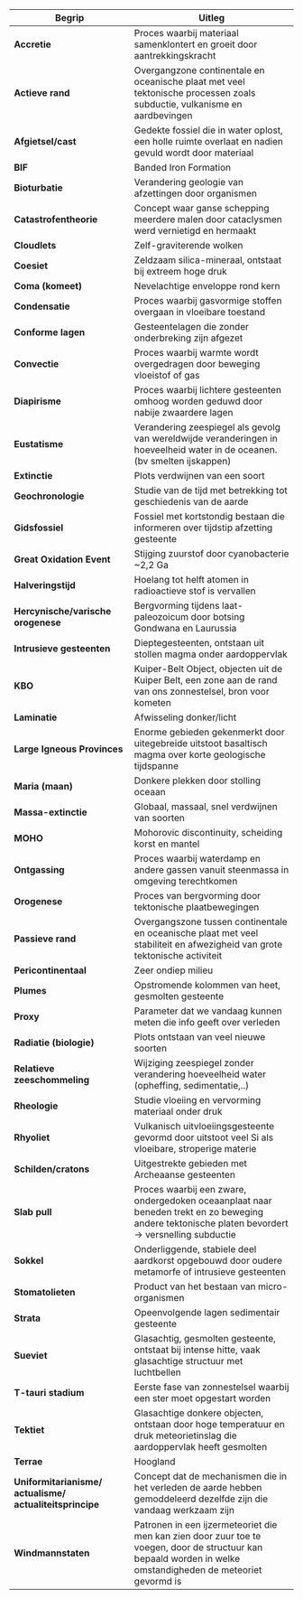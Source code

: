 | Begrip                                                   | Uitleg                                                                                                                                                        |
| -------------------------------------------------------- | ------------------------------------------------------------------------------------------------------------------------------------------------------------- |
| **Accretie**                                             | Proces waarbij materiaal samenklontert en groeit door aantrekkingskracht                                                                                      |
| **Actieve rand**                                         | Overgangzone continentale en oceanische plaat met veel tektonische processen zoals subductie, vulkanisme en aardbevingen                                      |
| **Afgietsel/cast**                                       | Gedekte fossiel die in water oplost, een holle ruimte overlaat en nadien gevuld wordt door materiaal                                                          |
| **BIF**                                                  | Banded Iron Formation                                                                                                                                         |
| **Bioturbatie**                                          | Verandering geologie van afzettingen door organismen                                                                                                          |
| **Catastrofentheorie**                                   | Concept waar ganse schepping meerdere malen door cataclysmen werd vernietigd en hermaakt                                                                      |
| **Cloudlets**                                            | Zelf-graviterende wolken                                                                                                                                      |
| **Coesiet**                                              | Zeldzaam silica-mineraal, ontstaat bij extreem hoge druk                                                                                                      |
| **Coma (komeet)**                                        | Nevelachtige enveloppe rond kern                                                                                                                              |
| **Condensatie**                                          | Proces waarbij gasvormige stoffen overgaan in vloeibare toestand                                                                                              |
| **Conforme lagen**                                       | Gesteentelagen die zonder onderbreking zijn afgezet                                                                                                           |
| **Convectie**                                            | Proces waarbij warmte wordt overgedragen door beweging vloeistof of gas                                                                                       |
| **Diapirisme<br>**                                       | Proces waarbij lichtere gesteenten omhoog worden geduwd door nabije zwaardere lagen                                                                           |
| **Eustatisme**                                           | Verandering zeespiegel als gevolg van wereldwijde veranderingen in hoeveelheid water in de oceanen. (bv smelten ijskappen)                                    |
| **Extinctie**                                            | Plots verdwijnen van een soort                                                                                                                                |
| **Geochronologie**                                       | Studie van de tijd met betrekking tot geschiedenis van de aarde                                                                                               |
| **Gidsfossiel**                                          | Fossiel met kortstondig bestaan die informeren over tijdstip afzetting gesteente                                                                              |
| **Great Oxidation Event**                                | Stijging zuurstof door cyanobacterie ~2,2 Ga                                                                                                                  |
| **Halveringstijd**                                       | Hoelang tot helft atomen in radioactieve stof is vervallen                                                                                                    |
| **Hercynische/varische orogenese**                       | Bergvorming tijdens laat-paleozoicum door botsing Gondwana en Laurussia                                                                                       |
| **Intrusieve gesteenten**                                | Dieptegesteenten, ontstaan uit stollen magma onder aardoppervlak                                                                                              |
| **KBO**                                                  | Kuiper-Belt Object, objecten uit de Kuiper Belt, een zone aan de rand van ons zonnestelsel, bron voor kometen                                                 |
| **Laminatie**                                            | Afwisseling donker/licht                                                                                                                                      |
| **Large Igneous Provinces**                              | Enorme gebieden gekenmerkt door uitegebreide uitstoot basaltisch magma over korte geologische tijdspanne                                                      |
| **Maria (maan)**                                         | Donkere plekken door stolling oceaan                                                                                                                          |
| **Massa-extinctie<br>**                                  | Globaal, massaal, snel verdwijnen van soorten                                                                                                                 |
| **MOHO**                                                 | Mohorovic discontinuity, scheiding korst en mantel                                                                                                            |
| **Ontgassing**                                           | Proces waarbij waterdamp en andere gassen vanuit steenmassa in omgeving terechtkomen                                                                          |
| **Orogenese**                                            | Proces van bergvorming door tektonische plaatbewegingen                                                                                                       |
| **Passieve rand**                                        | Overgangszone tussen continentale en oceanische plaat met veel stabiliteit en afwezigheid van grote tektonische activiteit                                    |
| **Pericontinentaal**                                     | Zeer ondiep milieu                                                                                                                                            |
| **Plumes**                                               | Opstromende kolommen van heet, gesmolten gesteente                                                                                                            |
| **Proxy**                                                | Parameter dat we vandaag kunnen meten die info geeft over verleden                                                                                            |
| **Radiatie (biologie)**                                  | Plots ontstaan van veel nieuwe soorten                                                                                                                        |
| **Relatieve zeeschommeling**                             | Wijziging zeespiegel zonder verandering hoeveelheid water (opheffing, sedimentatie,..)                                                                        |
| **Rheologie**                                            | Studie vloeiing en vervorming materiaal onder druk                                                                                                            |
| **Rhyoliet**                                             | Vulkanisch uitvloeiingsgesteente gevormd door uitstoot veel Si als vloeibare, stroperige materie                                                              |
| **Schilden/cratons**                                     | Uitgestrekte gebieden met Archeaanse gesteenten                                                                                                               |
| **Slab pull**                                            | Proces waarbij een zware, ondergedoken oceaanplaat naar beneden trekt en zo beweging andere tektonische platen bevordert -> versnelling subductie             |
| **Sokkel**                                               | Onderliggende, stabiele deel aardkorst opgebouwd door oudere metamorfe of intrusieve gesteenten                                                               |
| **Stomatolieten**                                        | Product van het bestaan van micro-organismen                                                                                                                  |
| **Strata**                                               | Opeenvolgende lagen sedimentair gesteente                                                                                                                     |
| **Sueviet**                                              | Glasachtig, gesmolten gesteente, ontstaat bij intense hitte, vaak glasachtige structuur met luchtbellen                                                       |
| **T-tauri stadium**                                      | Eerste fase van zonnestelsel waarbij een ster moet opgestart worden                                                                                           |
| **Tektiet**                                              | Glasachtige donkere objecten, ontstaan door hoge temperatuur en druk meteorietinslag die aardoppervlak heeft gesmolten                                        |
| **Terrae**                                               | Hoogland                                                                                                                                                      |
| **Uniformitarianisme/ actualisme/ actualiteitsprincipe** | Concept dat de mechanismen die in het verleden de aarde hebben gemoddeleerd dezelfde zijn die vandaag werkzaam zijn                                           |
| **Windmannstaten**                                       | Patronen in een ijzermeteoriet die men kan zien door zuur toe te voegen, door de structuur kan bepaald worden in welke omstandigheden de meteoriet gevormd is |
